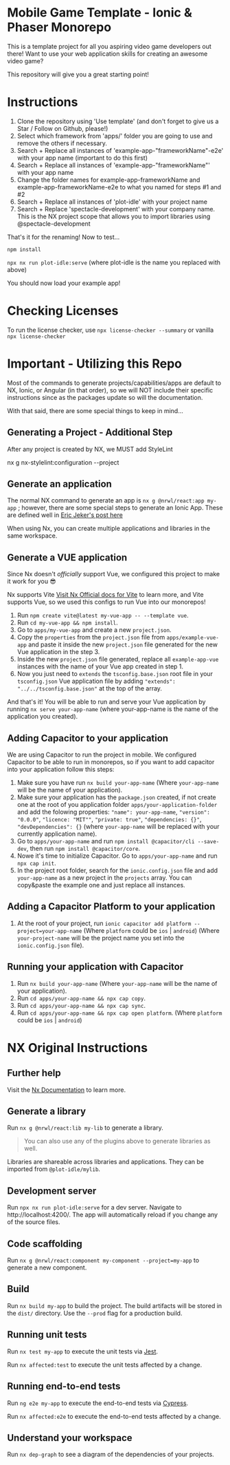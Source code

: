 # Mobile Game Template - Ionic & Phaser Monorepo

This is a template project for all you aspiring video game developers out there! Want to use your web application skills for creating an awesome video game?

This repository will give you a great starting point!

# Instructions

1. Clone the repository using 'Use template' (and don't forget to give us a Star / Follow on Github, please!)
2. Select which framework from 'apps/' folder you are going to use and remove the others if necessary.
3. Search + Replace all instances of 'example-app-"frameworkName"-e2e' with your app name (important to do this first)
4. Search + Replace all instances of 'example-app-"frameworkName"' with your app name
5. Change the folder names for example-app-frameworkName and example-app-frameworkName-e2e to what you named for steps #1 and #2
6. Search + Replace all instances of 'plot-idle' with your project name
7. Search + Replace 'spectacle-development' with your company name.  This is the NX project scope that allows you to import libraries using @spectacle-development

That's it for the renaming!  Now to test...

```npm install```

```npx nx run plot-idle:serve``` (where plot-idle is the name you replaced with above)

You should now load your example app!

# Checking Licenses

To run the license checker, use
`npx license-checker --summary` or vanilla `npx license-checker`

# Important - Utilizing this Repo

Most of the commands to generate projects/capabilities/apps are default to NX, Ionic, or Angular (in that order), so we will NOT include their specific instructions since as the packages update so will the documentation.  

With that said, there are some special things to keep in mind...

## Generating a Project - Additional Step

After any project is created by NX, we MUST add StyleLint

nx g nx-stylelint:configuration --project <projectName>

## Generate an application

The normal NX command to generate an app is `nx g @nrwl/react:app my-app` ; however, there are some special steps to generate an Ionic App.  These are defined well in [Eric Jeker's post here](https://medium.com/@eric.jeker/how-to-integrate-ionic-in-nrwl-nx-3493fcb7e85e)

When using Nx, you can create multiple applications and libraries in the same workspace.

## Generate a VUE application

Since Nx doesn't *officially* support Vue, we configured this project to make it work for you 😎

Nx supports Vite [Visit Nx Official docs for Vite](https://nx.dev/packages/vite) to learn more, and Vite supports Vue, so we used this configs to run Vue into our monorepos!

1. Run `npm create vite@latest my-vue-app -- --template vue`.
2. Run `cd my-vue-app && npm install`.
3. Go to `apps/my-vue-app` and create a new `project.json`.
4. Copy the `properties` from the `project.json` file from `apps/example-vue-app` and paste it inside the new `project.json` file generated for the new Vue application in the step 3.
5. Inside the new `project.json` file generated, replace all `example-app-vue` instances with the name of your Vue app created in step 1.
6. Now you just need to `extends` the `tsconfig.base.json` root file in your `tsconfig.json` Vue application file by adding `"extends": "../../tsconfig.base.json"` at the top of the array.

And that's it! You will be able to run and serve your Vue application by running `nx serve your-app-name` (where your-app-name is the name of the application you created).

## Adding Capacitor to your application

We are using Capacitor to run the project in mobile. We configured Capacitor to be able to run in monorepos, so if you want to add capacitor into your application follow this steps:

1. Make sure you have run `nx build your-app-name` (Where `your-app-name` will be the name of your application).
2. Make sure your application has the `package.json` created, if not create one at the root of you application folder `apps/your-application-folder` and add the folowing properties: `"name": your-app-name`, `"version": "0.0.0"`, `"licence: "MIT""`, `"private: true"`, `"dependencies: {}"`, `"devDependencies": {}` (where `your-app-name` will be replaced with your currently application name).
3. Go to `apps/your-app-name` and run `npm install @capacitor/cli --save-dev`, then run `npm install @capacitor/core`.
4. Nowe it's time to initialize Capacitor. Go to `apps/your-app-name` and run `npx cap init`.
5. In the project root folder, search for the `ionic.config.json` file and add `your-app-name` as a new project in the `projects` array. You can copy&paste the example one and just replace all instances.

## Adding a Capacitor Platform to your application

1. At the root of your project, run `ionic capacitor add platform --project=your-app-name` (Where `platform` could be `ios` | `android`) (Where `your-project-name` will be the project name you set into the `ionic.config.json` file).

## Running your application with Capacitor

1. Run `nx build your-app-name` (Where `your-app-name` will be the name of your application).
2. Run `cd apps/your-app-name && npx cap copy`.
3. Run `cd apps/your-app-name && npx cap sync`.
4. Run `cd apps/your-app-name && npx cap open platform`. (Where `platform` could be `ios` | `android`)

# NX Original Instructions

## Further help

Visit the [Nx Documentation](https://nx.dev) to learn more.

## Generate a library

Run `nx g @nrwl/react:lib my-lib` to generate a library.

> You can also use any of the plugins above to generate libraries as well.

Libraries are shareable across libraries and applications. They can be imported from `@plot-idle/mylib`.

## Development server

Run `npx nx run plot-idle:serve` for a dev server. Navigate to http://localhost:4200/. The app will automatically reload if you change any of the source files.

## Code scaffolding

Run `nx g @nrwl/react:component my-component --project=my-app` to generate a new component.

## Build

Run `nx build my-app` to build the project. The build artifacts will be stored in the `dist/` directory. Use the `--prod` flag for a production build.

## Running unit tests

Run `nx test my-app` to execute the unit tests via [Jest](https://jestjs.io).

Run `nx affected:test` to execute the unit tests affected by a change.

## Running end-to-end tests

Run `ng e2e my-app` to execute the end-to-end tests via [Cypress](https://www.cypress.io).

Run `nx affected:e2e` to execute the end-to-end tests affected by a change.

## Understand your workspace

Run `nx dep-graph` to see a diagram of the dependencies of your projects.
